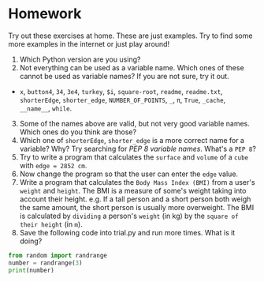 
# Homework

Try out these exercises at home. These are just examples. Try to find some more examples in the internet or just play around!

1. Which Python version are you using?
2. Not everything can be used as a variable name. Which ones of these cannot be used as variable names? If you are not sure, try it out.
  - `x`, `button4`, `34`, `3e4`, `turkey`, `$i`, `square-root`, `readme`, `readme.txt`, `shorterEdge`, `shorter_edge`, `NUMBER_OF_POINTS`, `_`, `π`, `True`, `_cache`, `__name__`,  `while`.
3. Some of the names above are valid, but not very good variable names. Which ones do you think are those?
4. Which one of `shorterEdge`, `shorter_edge` is a more correct name for a variable? Why? Try searching for *PEP 8 variable names*. What's a `PEP 8`?
5. Try to write a program that calculates the `surface` and `volume` of a `cube` with `edge = 2852 cm`.
6. Now change the program so that the user can enter the `edge` value.
7. Write a program that calculates the `Body Mass Index (BMI)` from a user's `weight` and `height`.
The BMI is a measure of some's weight taking into account their height. e.g. If a tall person and a short person both weigh the same amount, the short person is usually more overweight.
The BMI is calculated by `dividing` a person's `weight` (in kg) by the `square of their height` (in `m`).
8. Save the following code into trial.py and run more times. What is it doing? 
```python
from random import randrange 
number = randrange(3) 
print(number) 
```

<!-- 9. Combine code above with your previous code for a game ‘rock, paper, scissors’ the way that pc_choice is:
  - 'rock' if number is 0 
  - 'scissors' if number is 1
  - Else is 'paper'  -->
